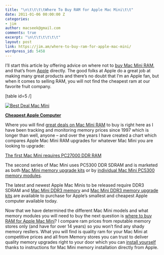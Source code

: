 ```yaml
---
title: "\n\t\t\t\tWhere To Buy RAM for Apple Mac Mini\t\t"
date: 2011-01-06 00:00:00 Z
categories:
- jim
author: macseek@gmail.com
comments: true
excerpt: "\n\t\t\t\t\t\t"
layout: post
link: https://jim.am/where-to-buy-ram-for-apple-mac-mini/
wordpress_id: 5458
---
```


I’ll start this article by offering advice on where not to [buy Mac Mini RAM](http://www.jim.am), and that’s from [Apple](http://www.apple.com) directly. The good folks at Apple do a great job at making many great products and there’s no doubt that I’m an Apple fan, but when it comes to selling RAM, you will not find the cheapest ram at our favorite fruit company.




[table id=5 /]




[![Best Deal Mac Mini](http://www.jim.am/wp-content/uploads/2011/03/Screen-shot-2011-03-14-at-10.51.55-AM.png)](http://www.amazon.com/gp/product/B0013FK9U2/ref=as_li_ss_tl?ie=UTF8&tag=ramseeker-20&linkCode=as2&camp=1789&creative=390957&creativeASIN=B0013FK9U2)




**[Cheapest Apple Computer](http://www.amazon.com/gp/product/B0013FK9U2/ref=as_li_ss_tl?ie=UTF8&tag=ramseeker-20&linkCode=as2&camp=1789&creative=390957&creativeASIN=B0013FK9U2)**




Where you will find [great deals on Mac Mini RAM](http://www.jim.am) to buy is right here as I have been tracking and monitoring memory prices since 1997 which is longer than well, anyone – and over the years I have created a chart which compares Apple Mac Mini RAM upgrades for whatever Mac Mini you are looking to upgrade:




[The first Mac Mini requires PC27000 DDR RAM](http://www.jim.am/memory/Mac_mini/)




The second series of Mac Mini uses PC5300 DDR SDRAM and is marketed as both [Mac Mini memory upgrade kits](http://www.jim.am/memory/Mac_Mini_KITS_(PC5300)/) or by [individual Mac Mini PC5300 memory modules](http://www.jim.am/memory/Mac_Mini_(PC_5300)/).




The latest and newest Apple Mac Minis to be released require DDR3 SDRAM and [Mac Mini DDR3 memory](http://www.jim.am/memory/Mac_Mini_(1066_DDR3)/) and [Mac Mini DDR3 memory upgrade kits](http://www.jim.am/memory/Mac_Mini_KITS_(1066_DDR3)/) are available to purchase for Apple’s smallest and cheapest Apple computer available today.




Now that we have determined the different Mac Mini models and what memory modules you will need to buy the next question is [where to buy RAM for Apple Mac Mini](http://www.jim.am)? I compare ram prices from reputable memory stores only (and have for over 14 years) so you won’t find any shady memory resllers. What you will find is quality ram for your Mac Mini at competitive prices and all from Memory stores you can trust to deliver quality memory upgrades right to your door which you can [install yourself](http://support.apple.com/kb/HT4432) thanks to instructions for Mac Mini memory installation directly from Apple.


		
